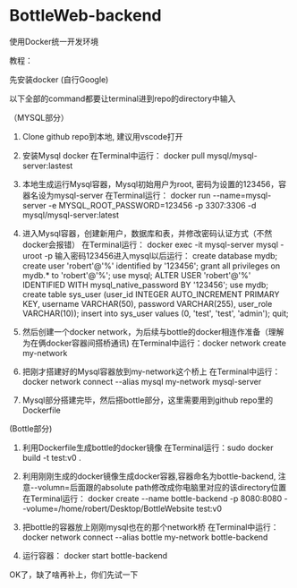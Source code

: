 # BottleWeb-backend

使用Docker统一开发环境

教程：

先安装docker (自行Google)

以下全部的command都要让terminal进到repo的directory中输入

（MYSQL部分）

1. Clone github repo到本地, 建议用vscode打开

2. 安装Mysql docker
   在Terminal中运行： docker pull mysql/mysql-server:lastest
   
3. 本地生成运行Mysql容器，Mysql初始用户为root, 密码为设置的123456，容器名设为mysql-server
   在Terminal运行： docker run --name=mysql-server -e MYSQL_ROOT_PASSWORD=123456 -p 3307:3306 -d mysql/mysql-server:latest

4. 进入Mysql容器，创建新用户，数据库和表，并修改密码认证方式（不然docker会报错）
   在Terminal运行： docker exec -it mysql-server mysql -uroot -p
   输入密码123456进入mysql以后运行： create database mydb;
                                 create user 'robert'@'%' identified by '123456';
                                 grant all privileges on mydb.* to 'robert'@'%';
                                 use mysql;
                                 ALTER USER 'robert'@'%' IDENTIFIED WITH mysql_native_password BY '123456';
                                 use mydb;
                                 create table sys_user (user_id INTEGER AUTO_INCREMENT PRIMARY KEY,
                                                        username VARCHAR(50),
                                                        password VARCHAR(255),
                                                        user_role VARCHAR(10));
                                 insert into sys_user values (0, 'test', 'test', 'admin');
                                 quit;

5. 然后创建一个docker network，为后续与bottle的docker相连作准备（理解为在俩docker容器间搭桥通讯)
   在Terminal中运行：docker network create my-network

6. 把刚才搭建好的Mysql容器放到my-network这个桥上
   在Terminal中运行：docker network connect --alias mysql my-network mysql-server
   
7. Mysql部分搭建完毕，然后搭bottle部分，这里需要用到github repo里的Dockerfile

(Bottle部分)

1. 利用Dockerfile生成bottle的docker镜像
   在Terminal运行：sudo docker build -t test:v0 .

2. 利用刚刚生成的docker镜像生成docker容器,容器命名为bottle-backend, 注意--volumn=后面跟的absolute path修改成你电脑里对应的该directory位置
    在Terminal运行： docker create --name bottle-backend -p 8080:8080 --volume=/home/robert/Desktop/BottleWebsite test:v0

3. 把bottle的容器放上刚刚mysql也在的那个network桥
   在Terminal中运行：docker network connect --alias bottle my-network bottle-backend

4. 运行容器：
   docker start bottle-backend

OK了，缺了啥再补上，你们先试一下
                   
  
                                          
                  
   
    
